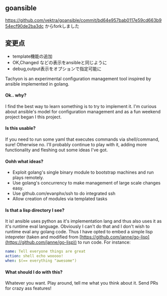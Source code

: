 ## goansible

https://github.com/vektra/goansible/commit/bd64e957bab0117e59cd663b954ecf90de2ba3dc からforkしました


## 変更点

* template機能の追加
* OK,Changed などの表示をansibleと同じように
* debug,output表示をオプションで指定可能に


Tachyon is an experimental configuration management tool inspired by ansible implemented in golang.

#### Ok.. why?

I find the best way to learn something is to try to implement it.
I'm curious about ansible's model for configuration management and
as a fun weekend project began I this project.

#### Is this usable?

If you need to run some yaml that executes commands via shell/command, sure!
Otherwise no. I'll probably continue to play with it, adding more functionality
and fleshing out some ideas I've got.

#### Oohh what ideas?

* Exploit golang's single binary module to bootstrap machines and run plays remotely.
* Use golang's concurrency to make management of large scale changes easy.
* Use github.com/evanphx/ssh to do integrated ssh
* Allow creation of modules via templated tasks

#### Is that a lisp directory I see?

It is! ansible uses python as it's implementation lang and thus also uses it as
it's runtime eval language. Obviously I can't do that and I don't wish to runtime
eval any golang code. Thus I have opted to embed a simple lisp intepreter
(taken and modified from [https://github.com/janne/go-lisp](https://github.com/janne/go-lisp))
to run code. For instance:

```yaml
name: Tell everyone things are great
action: shell echo wooooo!
when: $(== everything "awesome")
```

#### What should I do with this?

Whatever you want. Play around, tell me what you think about it. Send PRs for crazy ass
features!



